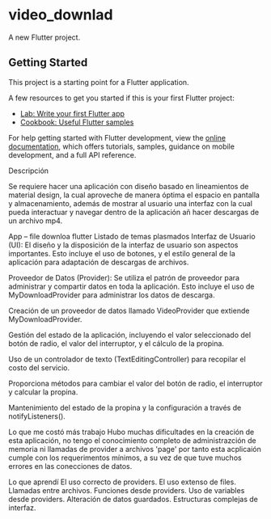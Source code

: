 # video_downlad

A new Flutter project.

## Getting Started

This project is a starting point for a Flutter application.

A few resources to get you started if this is your first Flutter project:

- [Lab: Write your first Flutter app](https://docs.flutter.dev/get-started/codelab)
- [Cookbook: Useful Flutter samples](https://docs.flutter.dev/cookbook)

For help getting started with Flutter development, view the
[online documentation](https://docs.flutter.dev/), which offers tutorials,
samples, guidance on mobile development, and a full API reference.

<!-- Entrega -->
Descripción

Se requiere hacer una aplicación con diseño basado en lineamientos de material design, la cual aproveche de manera óptima el espacio en pantalla y almacenamiento, además de mostrar al usuario una interfaz con la cual pueda interactuar y navegar dentro de la aplicación añ hacer descargas de un archivo mp4.

App – file downloa flutter
Listado de temas plasmados
Interfaz de Usuario (UI): El diseño y la disposición de la interfaz de usuario son aspectos importantes. Esto incluye el uso de botones, y el estilo general de la aplicación para adaptación de descargas de archivos.

Proveedor de Datos (Provider): Se utiliza el patrón de proveedor para administrar y compartir datos en toda la aplicación. Esto incluye el uso de MyDownloadProvider para administrar los datos de descarga.

Creación de un proveedor de datos llamado VideoProvider que extiende MyDownloadProvider.

Gestión del estado de la aplicación, incluyendo el valor seleccionado del botón de radio, el valor del interruptor, y el cálculo de la propina.

Uso de un controlador de texto (TextEditingController) para recopilar el costo del servicio.

Proporciona métodos para cambiar el valor del botón de radio, el interruptor y calcular la propina.

Mantenimiento del estado de la propina y la configuración a través de notifyListeners().


Lo que me costó más trabajo
    Hubo muchas dificultades en la creación de esta aplicación, no tengo el conocimiento completo
    de administrazción de memoria ni llamadas de provider a archivos 'page' por tanto esta acplicaión cumple
    con los requerimentos mínimos, a su vez de que tuve muchos errores en las conecciones de datos.

Lo que aprendí
El uso correcto de providers.
El uso extenso de files.
Llamadas entre archivos.
Funciones desde providers.
Uso de variables desde providers.
Alteración de datos guardados.
Estructuras complejas de interfaz.
